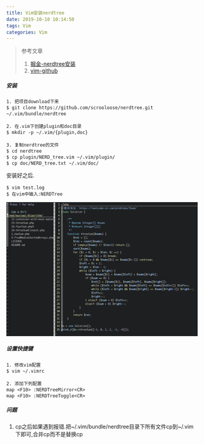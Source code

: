 ```yaml
---
title: Vim安装nerdtree
date: 2019-10-10 10:14:50
tags: Vim
categories: Vim
---
```

> 参考文章
> 1. [掘金-nerdtree安装](https://juejin.im/post/5c1fa6e4f265da6167205011)
> 2. [vim-github](https://github.com/scrooloose/nerdtree)

<!--more-->

##### 安装
```
1. 把项目download下来
$ git clone https://github.com/scrooloose/nerdtree.git ~/.vim/bundle/nerdtree

2. 在.vim下创建plugin和doc目录
$ mkdir -p ~/.vim/{plugin,doc}
 
3. 复制nerdtree的文件
$ cd nerdtree
$ cp plugin/NERD_tree.vim ~/.vim/plugin/
$ cp doc/NERD_tree.txt ~/.vim/doc/
```
安装好之后.
```
$ vim test.log
$ 在vim中输入:NERDTree
```
![vim nerdtree](https://raw.githubusercontent.com/Wuyiwai/Source/master/20191010101058.png)

##### 设置快捷键 
```
1. 修改vim配置
$ vim ~/.vimrc

2. 添加下列配置
map <F10> :NERDTreeMirror<CR>
map <F10> :NERDTreeToggle<CR>
```

##### 问题
1. cp之后如果遇到报错.把~/.vim/bundle/nerdtree目录下所有文件cp到~/.vim下即可,合并cp而不是替换cp